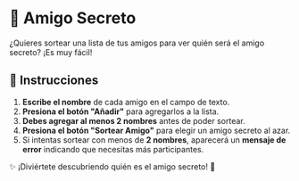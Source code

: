 # 🎁 Amigo Secreto  

¿Quieres sortear una lista de tus amigos para ver quién será el amigo secreto? ¡Es muy fácil!  

## 📌 Instrucciones  

1. **Escribe el nombre** de cada amigo en el campo de texto.  
2. **Presiona el botón "Añadir"** para agregarlos a la lista.  
3. **Debes agregar al menos 2 nombres** antes de poder sortear.  
4. **Presiona el botón "Sortear Amigo"** para elegir un amigo secreto al azar.  
5. Si intentas sortear con menos de **2 nombres**, aparecerá un **mensaje de error** indicando que necesitas más participantes.  

✨ ¡Diviértete descubriendo quién es el amigo secreto! 🎉  
